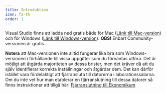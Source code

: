 ```yaml
---
title: Introduktion
icon: fa-th
order: 1
---
```


Visual Studio finns att ladda ned gratis både för Mac ([Länk till Mac-version](https://visualstudio.microsoft.com/vs/mac/)) och för Windows ([Länk till Windows-version](https://visualstudio.microsoft.com/vs/)). **OBS!** Enbart Community-versionen är gratis. 

**Notera** att Mac-versionen inte alltid fungerar lika bra som Windows-versionen i förhållande till vissa uppgifter som du förväntas utföra. Det är möjligt att åtgärda majoriteten av dessa brister, men det kräver då att du själv identifierar korrekta inställningar och åtgärdar dem. Det kan därför istället vara fördelaktigt att fjärransluta till datorerna i laborationssalarna. Om du inte vet hur man etablerar en fjärranslutning till dessa datorer så finns instruktioner att tillgå här: [Fjärranslutning till Ekonomikum](https://www.ekonomikum.uu.se/besok-ekonomikum/reception-och-service/fjarrskrivbord-ekonomikum/)
